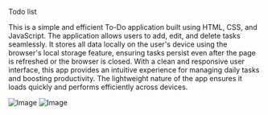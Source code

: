 Todo list

This is a simple and efficient To-Do application built using HTML, CSS, and JavaScript. The application allows users to add, edit, and delete tasks seamlessly. It stores all data locally on the user's device using the browser's local storage feature, ensuring tasks persist even after the page is refreshed or the browser is closed. With a clean and responsive user interface, this app provides an intuitive experience for managing daily tasks and boosting productivity. The lightweight nature of the app ensures it loads quickly and performs efficiently across devices.


![Image](https://github.com/user-attachments/assets/62d9b5b4-d76f-46df-a7ca-45fad1c2b91c)
![Image](https://github.com/user-attachments/assets/3a657573-0926-484b-83ff-af83559a87d7)
